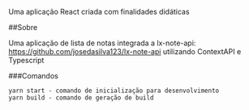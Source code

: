 Uma aplicação React criada com finalidades didáticas

##Sobre

Uma aplicação de lista de notas integrada a lx-note-api: https://github.com/josedasilva123/lx-note-api utilizando ContextAPI e Typescript

###Comandos

```
yarn start - comando de inicialização para desenvolvimento
yarn build - comando de geração de build
```

